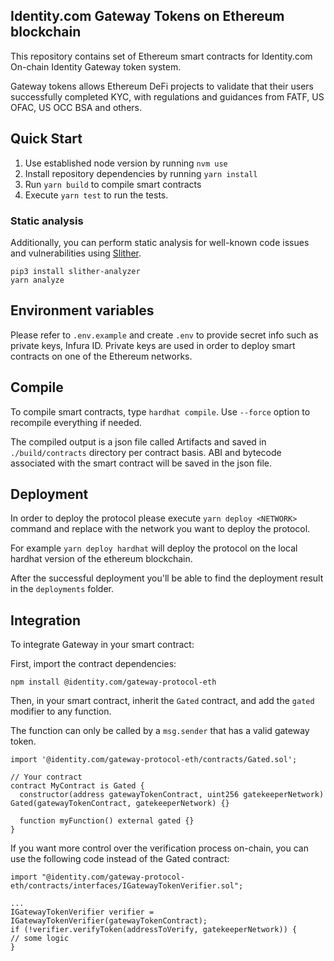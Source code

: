 ## Identity.com Gateway Tokens on Ethereum blockchain

This repository contains set of Ethereum smart contracts for Identity.com On-chain Identity Gateway token system.

Gateway tokens allows Ethereum DeFi projects to validate that their users successfully completed KYC, with regulations
and guidances from FATF, US OFAC, US OCC BSA and others.

## Quick Start

1. Use established node version by running `nvm use`
2. Install repository dependencies by running `yarn install`
3. Run `yarn build` to compile smart contracts
4. Execute `yarn test` to run the tests.

### Static analysis

Additionally, you can perform static analysis for well-known code issues and vulnerabilities using
[Slither](https://github.com/crytic/slither#slither-the-solidity-source-analyzer).

```
pip3 install slither-analyzer
yarn analyze
```

## Environment variables

Please refer to `.env.example` and create `.env` to provide secret info such as private keys, Infura ID. Private keys
are used in order to deploy smart contracts on one of the Ethereum networks.

## Compile

To compile smart contracts, type `hardhat compile`. Use `--force` option to recompile everything if needed.

The compiled output is a json file called Artifacts and saved in `./build/contracts` directory per contract basis. ABI
and bytecode associated with the smart contract will be saved in the json file.

## Deployment

In order to deploy the protocol please execute `yarn deploy <NETWORK>` command and replace with the network you want to
deploy the protocol.

For example `yarn deploy hardhat` will deploy the protocol on the local hardhat version of the ethereum blockchain.

After the successful deployment you'll be able to find the deployment result in the `deployments` folder.

## Integration

To integrate Gateway in your smart contract:

First, import the contract dependencies:

```
npm install @identity.com/gateway-protocol-eth
```

Then, in your smart contract, inherit the `Gated` contract, and add the `gated` modifier to any function.

The function can only be called by a `msg.sender` that has a valid gateway token.

```solidity
import '@identity.com/gateway-protocol-eth/contracts/Gated.sol';

// Your contract
contract MyContract is Gated {
  constructor(address gatewayTokenContract, uint256 gatekeeperNetwork) Gated(gatewayTokenContract, gatekeeperNetwork) {}

  function myFunction() external gated {}
}
```

If you want more control over the verification process on-chain, you can use the following code instead of the Gated
contract:

```solidity
import "@identity.com/gateway-protocol-eth/contracts/interfaces/IGatewayTokenVerifier.sol";

...
IGatewayTokenVerifier verifier = IGatewayTokenVerifier(gatewayTokenContract);
if (!verifier.verifyToken(addressToVerify, gatekeeperNetwork)) {
// some logic
}
```